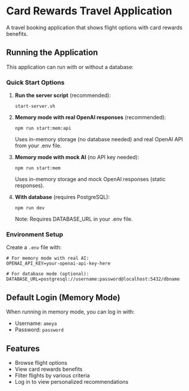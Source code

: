 # Card Rewards Travel Application

A travel booking application that shows flight options with card rewards benefits.

## Running the Application

This application can run with or without a database:

### Quick Start Options
1. **Run the server script** (recommended):
   ```
   start-server.sh
   ```

2. **Memory mode with real OpenAI responses** (recommended):
   ```
   npm run start:mem:api
   ```
   Uses in-memory storage (no database needed) and real OpenAI API from your .env file.

3. **Memory mode with mock AI** (no API key needed):
   ```
   npm run start:mem
   ```
   Uses in-memory storage and mock OpenAI responses (static responses).

4. **With database** (requires PostgreSQL):
   ```
   npm run dev
   ```
   Note: Requires DATABASE_URL in your .env file.

### Environment Setup

Create a `.env` file with:
```
# For memory mode with real AI:
OPENAI_API_KEY=your-openai-api-key-here

# For database mode (optional):
DATABASE_URL=postgresql://username:password@localhost:5432/dbname
```

## Default Login (Memory Mode)

When running in memory mode, you can log in with:
- Username: `ameya`
- Password: `password`

## Features

- Browse flight options
- View card rewards benefits
- Filter flights by various criteria
- Log in to view personalized recommendations 
